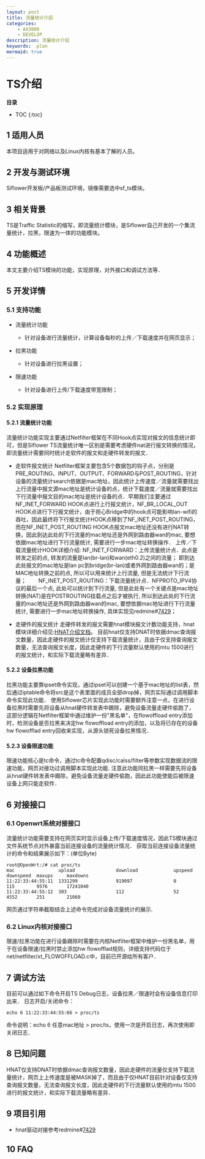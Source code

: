 ```yaml
---
layout: post
title: 流量统计介绍
categories:
	- AX3000
	- DEVELOP
description: 流量统计介绍
keywords:  plan
mermaid: true
---
```


# TS介绍

**目录**

* TOC
{:toc}


## 1 适用人员

本项目适用于对网络以及Linux内核有基本了解的人员。

## 2 开发与测试环境

Siflower开发板/产品板测试环境，镜像需要选中sf_ts模块。

## 3 相关背景

TS是Traffic Statistic的缩写，即流量统计模块，是Siflower自己开发的一个集流量统计，拉黑，限速为一体的功能模块。

## 4 功能概述

本文主要介绍TS模块的功能，实现原理，对外接口和调试方法等．

## 5 开发详情

### 5.1 支持功能

* 流量统计功能
  * 针对设备进行流量统计，计算设备每秒的上传／下载速度并在网页显示；

* 拉黑功能
  * 针对设备进行拉黑设置；

* 限速功能
  * 针对设备进行上传/下载速度带宽限制；

### 5.2 实现原理

#### 5.2.1 流量统计功能

流量统计功能实现主要通过Netfilter框架在不同Hook点实现对报文的信息统计即可，但是Siflower TS流量统计唯一区别是需要考虑硬件nat进行报文转换的情况，即流量统计需要同时统计走软件的报文和走硬件转发的报文．

- 走软件报文统计
Netfilter框架主要包含5个数据包的钩子点，分别是PRE_ROUTING、INPUT、OUTPUT、FORWARD与POST_ROUTING，针对设备的流量统计search依据是mac地址，因此统计上传速度／流量就需要找出上行流量中报文源mac地址是统计设备的点，统计下载速度／流量就需要找出下行流量中报文目的mac地址是统计设备的点．早期我们主要通过NF_INET_FORWARD HOOK点进行上行报文统计，NF_BR_LOCAL_OUT HOOK点进行下行报文统计，由于担心Bridge中的hook点可能影响lan-wifi的吞吐，因此最终将下行报文统计HOOK点移到了NF_INET_POST_ROUTING，而在NF_INET_POST_ROUTING HOOK点报文mac地址还没有进行NAT转换，因此到达此处的下行流量的mac地址还是外网到路由器wan的mac, 要想依据mac地址进行下行流量统计, 需要进行一步mac地址转换操作．
上传／下载流量统计HOOK详细介绍:
NF_INET_FORWARD：上传流量统计点．此点是转发之前的点, 转发的流量是lan(br-lan)和wan(eth0.2)之间的流量； 即到达此处报文的mac地址是lan pc到bridge(br-lan)或者外网到路由器wan的；是 MAC地址转换之前的点, 所以可以用来统计上行流量, 但是无法统计下行流量；　　
NF_INET_POST_ROUTING：下载流量统计点．NFPROTO_IPV4协议的最后一个点, 此处可以统计到下行流量, 但是此处有一个关键点是mac地址转换(NAT)是在POSTROUTING挂载点之后才被执行, 所以到达此处的下行流量的mac地址还是外网到路由器wan的mac, 要想依据mac地址进行下行流量统计, 需要进行一步mac地址转换操作, 具体实现见redmine#[7429](http://redmine.siflower.cn/redmine/issues/7429)；

- 走硬件的报文统计
走硬件转发的报文需要hnat模块报文计数功能支持，hnat模块详细介绍见:[HNAT介绍文档](https://bingchunjin.github.io/jbctest.github.io//2020/09/11/hnat_use_guide/)。
目前hnat仅支持DNAT时依据dmac查询报文数量，因此走硬件的报文统计仅支持下载流量统计，且由于仅支持查询报文数量，无法查询报文长度，因此走硬件的下行流量默认使用的mtu 1500进行的报文统计，和实际下载流量略有差异．

#### 5.2.2 设备拉黑功能

拉黑功能主要靠ipset命令实现，通过ipset可以创建一个基于mac地址的list表，然后通过iptable命令将src是这个表里面的成员全部drop掉，网页实际通过调用脚本命令实现此功能．
使用Siflower芯片实现此功能时需要额外注意一点，在进行设备拉黑时需要先将设备从hnat硬件转发表中踢除，避免设备流量走硬件偷跑了，这部分逻辑在Netfilter框架中通过维护一份"黑名单"，在flowoffload entry添加时，检测设备是否拉黑来决定hw flowoffload entry的添加，以及将已存在的设备hw flowofflad entry回收来实现，从源头锁死设备拉黑情况．

#### 5.2.3 设备限速功能

限速功能核心是tc命令，通过tc命令配置qdisc/calss/filter等参数实现数据流的限速功能，网页对接功过调用脚本实现此功能.
注意此功能同拉黑一样需要先将设备从hnat硬件转发表中踢除，避免设备流量走硬件偷跑，因此此功能使能后被限速设备上网只能走软件．

## 6 对接接口

### 6.1 Openwrt系统对接接口

流量统计功能需要支持在网页实时显示设备上传/下载速度情况，因此TS模块通过文件系统节点对外暴露当前连接设备的流量统计情况．
获取当前连接设备流量统计的命令和结果展示如下：(单位Byte)
```
root@OpenWrt:/# cat proc/ts
mac                upload               download             upspeed    downspeed  maxups     maxdowns
11:22:33:44:55:11  1331299              919097               0          115        9576       17241040
11:22:33:44:55:12  303                  112                  52         4552       251        21060
```
网页通过字符串截取结合上述命令完成对设备流量统计的展示.

### 6.2 Linux内核对接接口

限速/拉黑功能在进行设备踢除时需要在内核Netfilter框架中维护一份黑名单，用于在设备限速/拉黑时禁止添加hw flowofflad规则，详细支持代码位于net/netfilter/xt_FLOWOFFLOAD.c中，目前已开源给所有客户．

## 7 调试方法

目前可以通过如下命令开启TS Debug日志，设备拉黑／限速时会有设备信息打印出来．
日志开启/关闭命令：
```
echo 6 11:22:33:44:55:66 > proc/ts
```
命令说明：echo 6 任意mac地址 > proc/ts，使用一次是开启日志，再次使用即关闭日志．

## 8 已知问题

HNAT仅支持DNAT时依据dmac查询报文数量，因此走硬件的流量仅支持下载流量统计，网页上上传速度是被MASK掉了，而且由于仅HNAT目前针对设备仅支持查询报文数量，无法查询报文长度，因此走硬件的下行流量默认使用的mtu 1500进行的报文统计，和实际下载流量略有差异．

## 9 项目引用

- hnat驱动对接参考redmine#[7429](http://redmine.siflower.cn/redmine/issues/7429)

## 10 FAQ

